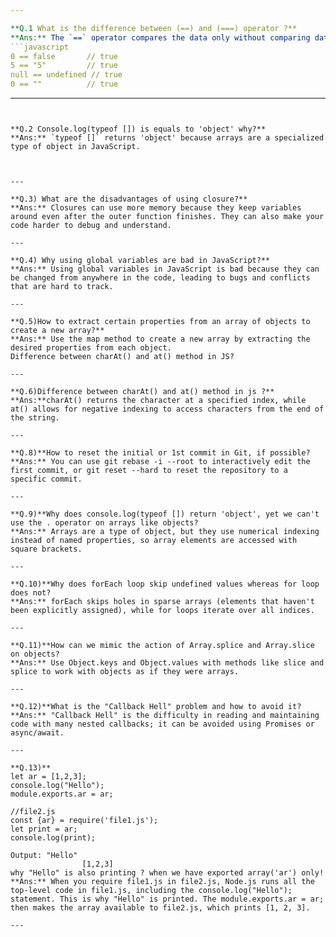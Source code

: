 ```yaml
---

**Q.1 What is the difference between (==) and (===) operator ?**    
**Ans:** The `==` operator compares the data only without comparing datatypes, but `===` operator compares datatype as well along with the value. Flaws of `==`:
```javascript
0 == false       // true
5 == "5"         // true
null == undefined // true
0 == ""          // true
```
---
```


**Q.2 Console.log(typeof []) is equals to 'object' why?**    
**Ans:** `typeof []` returns 'object' because arrays are a specialized type of object in JavaScript.



---

**Q.3) What are the disadvantages of using closure?**    
**Ans:** Closures can use more memory because they keep variables around even after the outer function finishes. They can also make your code harder to debug and understand.

---

**Q.4) Why using global variables are bad in JavaScript?**    
**Ans:** Using global variables in JavaScript is bad because they can be changed from anywhere in the code, leading to bugs and conflicts that are hard to track.

---

**Q.5)How to extract certain properties from an array of objects to create a new array?**  
**Ans:** Use the map method to create a new array by extracting the desired properties from each object.
Difference between charAt() and at() method in JS?

---

**Q.6)Difference between charAt() and at() method in js ?**  
**Ans:**charAt() returns the character at a specified index, while at() allows for negative indexing to access characters from the end of the string.

---

**Q.8)**How to reset the initial or 1st commit in Git, if possible?  
**Ans:** You can use git rebase -i --root to interactively edit the first commit, or git reset --hard to reset the repository to a specific commit.

---

**Q.9)**Why does console.log(typeof []) return 'object', yet we can't use the . operator on arrays like objects?  
**Ans:** Arrays are a type of object, but they use numerical indexing instead of named properties, so array elements are accessed with square brackets.

---

**Q.10)**Why does forEach loop skip undefined values whereas for loop does not?  
**Ans:** forEach skips holes in sparse arrays (elements that haven't been explicitly assigned), while for loops iterate over all indices.

---

**Q.11)**How can we mimic the action of Array.splice and Array.slice on objects?  
**Ans:** Use Object.keys and Object.values with methods like slice and splice to work with objects as if they were arrays.

---

**Q.12)**What is the "Callback Hell" problem and how to avoid it?  
**Ans:** "Callback Hell" is the difficulty in reading and maintaining code with many nested callbacks; it can be avoided using Promises or async/await.

---

**Q.13)**
let ar = [1,2,3];
console.log("Hello");
module.exports.ar = ar;

//file2.js
const {ar} = require('file1.js');
let print = ar;
console.log(print);

Output: "Hello" 
                [1,2,3]
why "Hello" is also printing ? when we have exported array('ar') only!  
**Ans:** When you require file1.js in file2.js, Node.js runs all the top-level code in file1.js, including the console.log("Hello"); statement. This is why "Hello" is printed. The module.exports.ar = ar; then makes the array available to file2.js, which prints [1, 2, 3].

---

